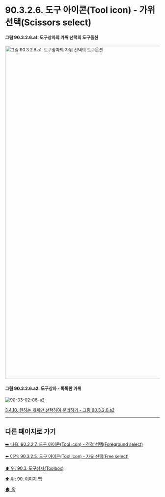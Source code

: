 # 90.3.2.6. 도구 아이콘(Tool icon) - 가위 선택(Scissors select)

#### 그림 90.3.2.6.a1. 도구상자의 가위 선택의 도구옵션
<img width="1080" alt="그림 90.3.2.6.a1. 도구상자의 가위 선택의 도구옵션" environment="Windows 10 GIMP 2.10.36" src="https://github.com/wonder13662/gimp/assets/15767104/cc1e65f5-b6ed-49dc-bf37-1895a7e7706b">

<a id="90-03-02-06-a2"></a>

#### 그림 90.3.2.6.a2. 도구상자 - 똑똑한 가위
![90-03-02-06-a2](https://github.com/wonder13662/gimp/assets/15767104/5c84b429-415b-40b7-a348-b803a667fd08)

[3.4.10. 원하는 개체만 선택하여 분리하기 - 그림 90.3.2.6.a2](./03-04-10-separating-an-object-from-its-background.md#90-03-02-06-a2)

***

## 다른 페이지로 가기

[➡️ 다음: 90.3.2.7. 도구 아이콘(Tool icon) - 전경 선택(Foreground select)](./90-03-02-07-foreground_select.md)

[⬅️ 이전: 90.3.2.5. 도구 아이콘(Tool icon) - 자유 선택(Free select)](./90-03-02-05-free_select.md)

[⬆️ 위: 90.3. 도구상자(Toolbox)](./90-03-00-toolbox.md)

[⬆️ 위: 90. 이미지 맵](./90-00-image-map.md)

[🏠 홈](./00-home.md)
